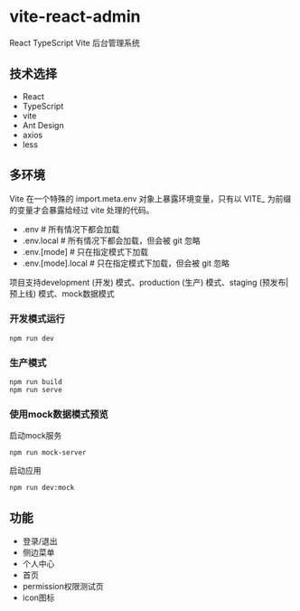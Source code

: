 # vite-react-admin

React TypeScript Vite 后台管理系统

## 技术选择

- React
- TypeScript
- vite
- Ant Design
- axios
- less

## 多环境

Vite 在一个特殊的 import.meta.env 对象上暴露环境变量，只有以 VITE_ 为前缀的变量才会暴露给经过 vite 处理的代码。

- .env                # 所有情况下都会加载
- .env.local          # 所有情况下都会加载，但会被 git 忽略
- .env.[mode]         # 只在指定模式下加载
- .env.[mode].local   # 只在指定模式下加载，但会被 git 忽略

项目支持development (开发) 模式、production (生产) 模式、staging (预发布|预上线) 模式、mock数据模式

### 开发模式运行

```
npm run dev
```

### 生产模式

```
npm run build
npm run serve
```

### 使用mock数据模式预览

启动mock服务
```
npm run mock-server
```

启动应用
```
npm run dev:mock
```

## 功能

- 登录/退出
- 侧边菜单
- 个人中心
- 首页
- permission权限测试页
- icon图标
